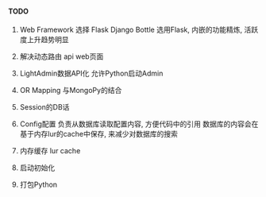 #### TODO
1. Web Framework 选择 Flask Django Bottle
 选用Flask, 内嵌的功能精炼, 活跃度上升趋势明显

2. 解决动态路由
 api
 web页面

3. LightAdmin数据API化
 允许Python启动Admin

4. OR Mapping
 与MongoPy的结合

5. Session的DB话

6. Config配置
 负责从数据库读取配置内容, 方便代码中的引用
 数据库的内容会在基于内存lur的cache中保存, 来减少对数据库的搜索

7. 内存缓存 lur cache

8. 启动初始化

9. 打包Python